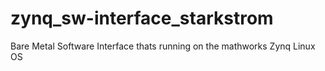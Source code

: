 # zynq_sw-interface_starkstrom
Bare Metal Software Interface thats running on the mathworks Zynq Linux OS
